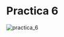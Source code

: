 # Practica 6

![practica_6](https://github.com/JucaLozte/Practica-6/assets/148293086/e093f76d-3d9d-4cb6-b5a7-29761c921199)
